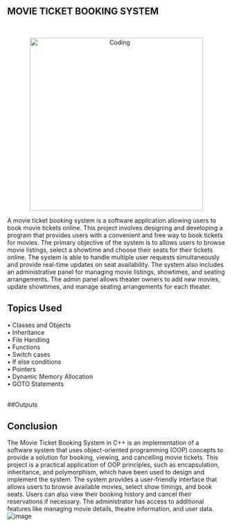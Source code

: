 ## MOVIE TICKET BOOKING SYSTEM
<br/>
<p align="center">
  <img alt="Coding" width="400" src="https://www.cmarix.com/blog/wp-content/uploads/2020/03/Everything-About-Online-Movie-Ticket-Booking-App-and-Website-Development-02.png">

</p>
A movie ticket booking system is a software application allowing users to book movie tickets online. This project involves designing and developing a program that provides users with a convenient and free way to book tickets for movies. The primary objective of the system is to allows users to browse movie listings, select a showtime and choose their seats for their tickets online. 
The system is able to handle multiple user requests simultaneously and provide real-time updates on seat availability. The system also includes an administrative panel for managing movie listings, showtimes, and seating arrangements. The admin panel allows theater owners to add new movies, update showtimes, and manage seating arrangements for each theater.

## Topics Used
•	Classes and Objects <br/>
•	Inheritance<br/>
•	File Handling<br/>
•	Functions<br/>
•	Switch cases <br/>
•	If else conditions<br/> 
•	Pointers<br/>
•	Dynamic Memory Allocation<br/>
•	GOTO Statements<br/><br/>

##Outputs


## Conclusion
The Movie Ticket Booking System in C++ is an implementation of a software system that uses object-oriented programming (OOP) concepts to provide a solution for booking, viewing, and cancelling movie tickets. This project is a practical application of OOP principles, such as encapsulation, inheritance, and polymorphism, which have been used to design and implement the system. The system provides a user-friendly interface that allows users to browse available movies, select show timings, and book seats. Users can also view their booking history and cancel their reservations if necessary. The administrator has access to additional features like managing movie details, theatre information, and user data.![image](https://user-images.githubusercontent.com/115946158/234709318-8c98577a-c801-475f-9c23-baa43c82e034.png)
